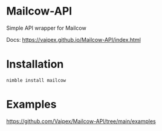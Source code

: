 # Mailcow-API
Simple API wrapper for Mailcow

Docs: https://vaipex.github.io/Mailcow-API/index.html

# Installation

```
nimble install mailcow
```

# Examples

https://github.com/Vaipex/Mailcow-API/tree/main/examples
